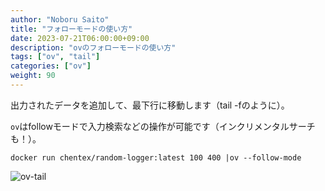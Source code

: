 ```yaml
---
author: "Noboru Saito"
title: "フォローモードの使い方"
date: 2023-07-21T06:00:00+09:00
description: "ovのフォローモードの使い方"
tags: ["ov", "tail"]
categories: ["ov"]
weight: 90
---
```


出力されたデータを追加して、最下行に移動します（tail -fのように）。

`ov`はfollowモードで入力検索などの操作が可能です（インクリメンタルサーチも！）。

```console
docker run chentex/random-logger:latest 100 400 |ov --follow-mode
```

![ov-tail](/ov/ov-tail.gif)
